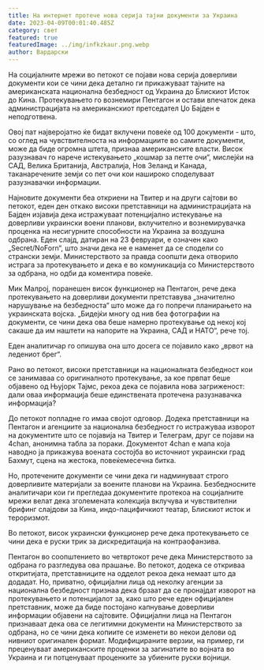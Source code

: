 ```yaml
---
title: На интернет протече нова серија тајни документи за Украина
date: 2023-04-09T00:01:40.485Z
category: свет
featured: true
featuredImage: ../img/infkzkaur.png.webp
author: Вардарски
---
```


На социјалните мрежи во петокот се појави нова серија доверливи документи кои се чини дека детално ги прикажуваат тајните на американската национална безбедност од Украина до Блискиот Исток до Кина. Протекувањето го вознемири Пентагон и остави впечаток дека администрацијата на американскиот претседател Џо Бајден е неподготвена.

Овој пат најверојатно ќе бидат вклучени повеќе од 100 документи - што, со оглед на чувствителноста на информациите во самите документи, може да биде огромна штета, признаа американските власти. Висок разузнавач го нарече истекувањето „кошмар за петте очи“, мислејќи на САД, Велика Британија, Австралија, Нов Зеланд и Канада, таканаречените земји со пет очи кои нашироко споделуваат разузнавачки информации.

Најновите документи беа откриени на Твитер и на други сајтови во петокот, еден ден откако високи претставници на администрацијата на Бајден изјавија дека истражуваат потенцијално истекување на доверливи украински воени планови, вклучително и вознемирувачка проценка на несигурните способности на Украина за воздушна одбрана. Еден слајд, датиран на 23 февруари, е означен како „Secret/NoForn“, што значи дека не е наменет да се сподели со странски земји.
Министерството за правда соопшти дека отворило истрага за протекувањето и дека е во комуникација со Министерството за одбрана, но одби да коментира повеќе.

Мик Малрој, поранешен висок функционер на Пентагон, рече дека протекувањето на доверливи документи претставува „значително нарушување на безбедноста“ што може да го попречи планирањето на украинската војска. „Бидејќи многу од нив беа фотографии на документи, се чини дека ова беше намерно протекување од некој кој сакаше да им наштети на напорите на Украина, САД и НАТО“, рече тој.

Еден аналитичар го опишува она што досега се појавило како „врвот на ледениот брег“.

Рано во петокот, високи претставници на националната безбедност кои се занимаваа со оригиналното протекување, за кое првпат беше објавено од Њујорк Тајмс, рекоа дека се појавила нова загриженост: дали оваа информација беше единствената протечена разузнавачка информација?

До петокот попладне го имаа својот одговор. Додека претставници на Пентагон и агенциите за национална безбедност го истражуваа изворот на документите што се појавија на Твитер и Телеграм, друг се појави на 4chan, анонимна табла за пораки. Документот 4chan е мапа која наводно ја прикажува воената состојба во источниот украински град Бахмут, сцена на жестока, повеќемесечна битка.

Но, протечените документи се чини дека ги надминуваат строго доверливите материјали за воените планови на Украина. Безбедносните аналитичари кои ги прегледаа документите протекоа на социјалните мрежи велат дека зголемената колекција вклучува и чувствителни брифинг слајдови за Кина, индо-пацифичкиот театар, Блискиот исток и тероризмот.

Во петокот, висок украински функционер рече дека протекувањето се чини дека е руски трик за дискредитација на контраофанзива.

Пентагон во соопштението во четвртокот рече дека Министерството за одбрана го разгледува ова прашање. Во петокот, додека се откриваа откритијата, претставниците на одделот рекоа дека немаат што да додадат. Но, приватно, официјални лица од неколку агенции за национална безбедност признаа дека брзаат да се пронајдат изворот на протекувањето и потенцијалот за, како што рече еден официјален претставник, може да биде постојано капнување доверливи информации објавени на сајтовите.
Официјални лица на Пентагон признаваат дека ова се легитимни документи на Министерството за одбрана, но се чини дека копиите се изменети во некои делови од нивниот оригинален формат. Модифицираните верзии, на пример, ги преценуваат американските проценки за загинатите во војната во Украина и ги потценуваат проценките за убиените руски војници.
